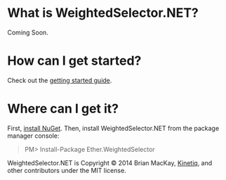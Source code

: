 What is WeightedSelector.NET? 
==============

Coming Soon.

How can I get started?
==============

Check out the <a href="https://github.com/kinetiq/Ether.WeightedSelector/wiki/Getting-started">getting started guide</a>.


Where can I get it?
==============

First, <a href="http://docs.nuget.org/docs/start-here/installing-nuget">install NuGet</a>. Then, install WeightedSelector.NET from the package manager console:

>PM> Install-Package Ether.WeightedSelector 

WeightedSelector.NET is Copyright © 2014 Brian MacKay, <a href="getkinetiq.com">Kinetiq</a>, and other contributors under the MIT license.
